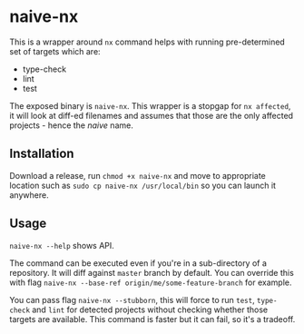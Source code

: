# naive-nx

This is a wrapper around `nx` command helps with running pre-determined set of targets which are:

- type-check
- lint
- test

The exposed binary is `naive-nx`. This wrapper is a stopgap for `nx affected`, it will look at diff-ed filenames and assumes that those are the only affected projects - hence the *naive* name.

## Installation

Download a release, run `chmod +x naive-nx` and move to appropriate location such as `sudo cp naive-nx /usr/local/bin` so you can launch it anywhere.

## Usage

`naive-nx --help` shows API.

The command can be executed even if you're in a sub-directory of a repository. It will diff against `master` branch by default. You can override this with flag `naive-nx --base-ref origin/me/some-feature-branch` for example.

You can pass flag `naive-nx --stubborn`, this will force to run `test`, `type-check` and `lint` for detected projects without checking whether those targets are available. This command is faster but it can fail, so it's a tradeoff.
